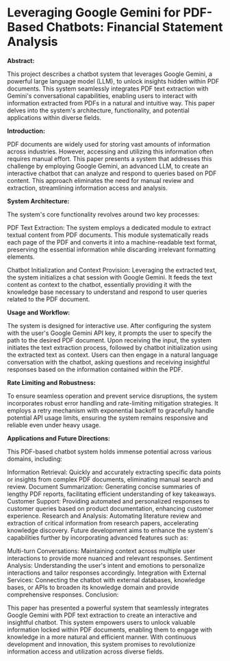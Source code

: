 # **Leveraging Google Gemini for PDF-Based Chatbots: Financial Statement Analysis**

**Abstract:**

This project describes a chatbot system that leverages Google Gemini, a powerful large language model (LLM), to unlock insights hidden within PDF documents. This system seamlessly integrates PDF text extraction with Gemini's conversational capabilities, enabling users to interact with information extracted from PDFs in a natural and intuitive way. This paper delves into the system's architecture, functionality, and potential applications within diverse fields.

**Introduction:**

PDF documents are widely used for storing vast amounts of information across industries. However, accessing and utilizing this information often requires manual effort. This paper presents a system that addresses this challenge by employing Google Gemini, an advanced LLM, to create an interactive chatbot that can analyze and respond to queries based on PDF content. This approach eliminates the need for manual review and extraction, streamlining information access and analysis.

**System Architecture:**

The system's core functionality revolves around two key processes:

PDF Text Extraction: The system employs a dedicated module to extract textual content from PDF documents. This module systematically reads each page of the PDF and converts it into a machine-readable text format, preserving the essential information while discarding irrelevant formatting elements.

Chatbot Initialization and Context Provision: Leveraging the extracted text, the system initializes a chat session with Google Gemini. It feeds the text content as context to the chatbot, essentially providing it with the knowledge base necessary to understand and respond to user queries related to the PDF document.

**Usage and Workflow:**

The system is designed for interactive use. After configuring the system with the user's Google Gemini API key, it prompts the user to specify the path to the desired PDF document. Upon receiving the input, the system initiates the text extraction process, followed by chatbot initialization using the extracted text as context. Users can then engage in a natural language conversation with the chatbot, asking questions and receiving insightful responses based on the information contained within the PDF.

**Rate Limiting and Robustness:**

To ensure seamless operation and prevent service disruptions, the system incorporates robust error handling and rate-limiting mitigation strategies. It employs a retry mechanism with exponential backoff to gracefully handle potential API usage limits, ensuring the system remains responsive and reliable even under heavy usage.

**Applications and Future Directions:**

This PDF-based chatbot system holds immense potential across various domains, including:

Information Retrieval: Quickly and accurately extracting specific data points or insights from complex PDF documents, eliminating manual search and review.
Document Summarization: Generating concise summaries of lengthy PDF reports, facilitating efficient understanding of key takeaways.
Customer Support: Providing automated and personalized responses to customer queries based on product documentation, enhancing customer experience.
Research and Analysis: Automating literature review and extraction of critical information from research papers, accelerating knowledge discovery.
Future development aims to enhance the system's capabilities further by incorporating advanced features such as:

Multi-turn Conversations: Maintaining context across multiple user interactions to provide more nuanced and relevant responses.
Sentiment Analysis: Understanding the user's intent and emotions to personalize interactions and tailor responses accordingly.
Integration with External Services: Connecting the chatbot with external databases, knowledge bases, or APIs to broaden its knowledge domain and provide comprehensive responses.
Conclusion:

This paper has presented a powerful system that seamlessly integrates Google Gemini with PDF text extraction to create an interactive and insightful chatbot. This system empowers users to unlock valuable information locked within PDF documents, enabling them to engage with knowledge in a more natural and efficient manner. With continuous development and innovation, this system promises to revolutionize information access and utilization across diverse fields.
